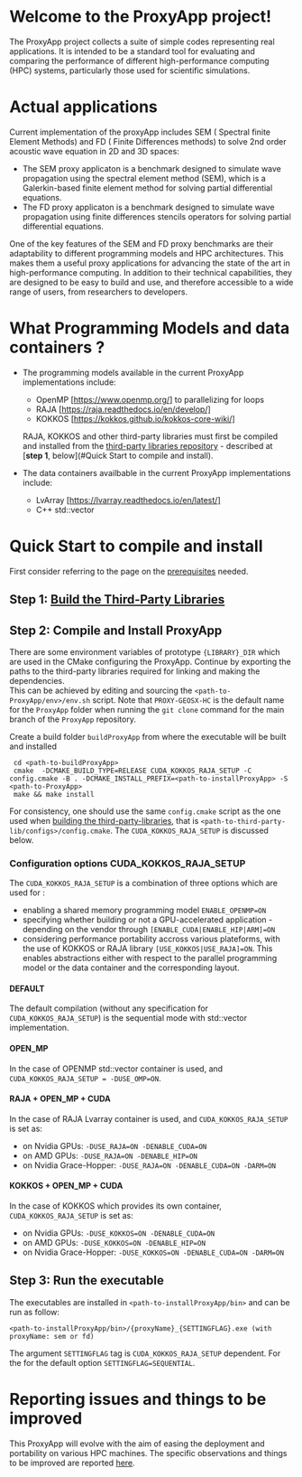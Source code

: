 # Welcome to the  ProxyApp project!

The ProxyApp project  collects a suite of simple codes representing real applications.
It is intended to be a standard tool for evaluating and comparing the performance of different high-performance computing (HPC) systems, particularly those used for scientific simulations.


# Actual applications 

Current implementation of the proxyApp includes SEM ( Spectral finite Element Methods) and FD ( Finite Differences methods) to solve 2nd order acoustic wave equation in 2D and 3D spaces:  
* The SEM proxy applicaton is a benchmark designed to simulate wave propagation using the spectral element method (SEM), which is a Galerkin-based finite element method for solving partial differential equations.  
* The FD proxy applicaton is a benchmark designed to simulate wave propagation using finite differences stencils operators for solving partial differential equations.  

One of the key features of the SEM and FD proxy benchmarks are their adaptability to different programming models and HPC architectures. This makes them a useful proxy applications for advancing the state of the art in high-performance computing. In addition to their technical capabilities, they are designed to be easy to build and use, and therefore accessible to a wide range of users, from researchers to developers.

# What Programming Models and data containers ?

- The programming models available in the current ProxyApp implementations include:  
    * OpenMP [https://www.openmp.org/] to parallelizing for loops  
    * RAJA [https://raja.readthedocs.io/en/develop/]  
    * KOKKOS [https://kokkos.github.io/kokkos-core-wiki/]  
    
    RAJA, KOKKOS and other third-party libraries must first be compiled and installed  from the [third-party libraries repository](https://gitlab.inria.fr/numpex-pc5/wp2-co-design/proxy-geos-hc_tpl) - described at [**step 1**, below](#Quick Start to compile and install).  

- The data containers availbable in the current ProxyApp implementations include:  
    * LvArray [https://lvarray.readthedocs.io/en/latest/]  
    * C++ std::vector  

# Quick Start to compile and install

First consider referring to the page on the [prerequisites](./INSTALL_PREREQUISITES.md) needed.

## Step 1: [Build the Third-Party Libraries](https://gitlab.inria.fr/numpex-pc5/wp2-co-design/proxy-geos-hc_tpl)

## Step 2: Compile and Install ProxyApp

There are some environment variables of prototype `{LIBRARY}_DIR` which are used in the CMake configuring the ProxyApp.  Continue by exporting the paths to the third-party libraries required for linking and making the dependencies.  
This can be achieved by editing and sourcing the `<path-to-ProxyApp/env>/env.sh` script. Note that `PROXY-GEOSX-HC` is the default name for the `ProxyApp` folder when running the `git clone` command for the main branch of the `ProxyApp` repository.  
  
Create a build folder `buildProxyApp` from where the executable will be built and installed  
```
 cd <path-to-buildProxyApp>  
 cmake  -DCMAKE_BUILD_TYPE=RELEASE CUDA_KOKKOS_RAJA_SETUP -C config.cmake -B . -DCMAKE_INSTALL_PREFIX=<path-to-installProxyApp> -S <path-to-ProxyApp>
 make && make install
```

For consistency, one should use the same `config.cmake` script as the one used when [building the third-party-libraries](https://gitlab.inria.fr/numpex-pc5/wp2-co-design/proxy-geos-hc_tpl/), that is `<path-to-third-party-lib/configs>/config.cmake`. The ```CUDA_KOKKOS_RAJA_SETUP``` is discussed below. 
 

### Configuration options CUDA_KOKKOS_RAJA_SETUP

 The ```CUDA_KOKKOS_RAJA_SETUP``` is a combination of three options which are used for :  
- enabling a shared memory programming model `ENABLE_OPENMP=ON`  
- specifying whether building or not a GPU-accelerated application - depending on the vendor through `[ENABLE_CUDA|ENABLE_HIP|ARM]=ON`    
- considering performance portability accross various plateforms, with the use of KOKKOS or RAJA library `[USE_KOKKOS|USE_RAJA]=ON`. 
This enables abstractions either with respect to the parallel programming model or the data container and the corresponding layout.     

#### DEFAULT
The default compilation (without any specification for `CUDA_KOKKOS_RAJA_SETUP`) is the sequential mode with std::vector implementation. 

#### OPEN_MP
In the case of OPENMP std::vector container is used, and  `CUDA_KOKKOS_RAJA_SETUP = -DUSE_OMP=ON`.

#### RAJA + OPEN_MP + CUDA
In the case of RAJA Lvarray container is used, and `CUDA_KOKKOS_RAJA_SETUP` is set as:  
* on Nvidia GPUs: `-DUSE_RAJA=ON -DENABLE_CUDA=ON`  
* on AMD GPUs: `-DUSE_RAJA=ON -DENABLE_HIP=ON`   
* on Nvidia Grace-Hopper: `-DUSE_RAJA=ON -DENABLE_CUDA=ON -DARM=ON`  

#### KOKKOS + OPEN_MP + CUDA
In the case of KOKKOS which provides its own container, `CUDA_KOKKOS_RAJA_SETUP` is set as:  
* on Nvidia GPUs: `-DUSE_KOKKOS=ON -DENABLE_CUDA=ON`   
* on AMD GPUs: `-DUSE_KOKKOS=ON -DENABLE_HIP=ON`   
* on Nvidia Grace-Hopper: `-DUSE_KOKKOS=ON -DENABLE_CUDA=ON -DARM=ON`  

## Step 3: Run the executable 
The executables are installed in `<path-to-installProxyApp/bin>` and can be run as follow:   
```
<path-to-installProxyApp/bin>/{proxyName}_{SETTINGFLAG}.exe (with proxyName: sem or fd)
```
The argument `SETTINGFLAG` tag is  `CUDA_KOKKOS_RAJA_SETUP` dependent. For the for the default option `SETTINGFLAG=SEQUENTIAL`. 

# Reporting issues and things to be improved 
This ProxyApp will evolve with the aim of easing the deployment and portability on various HPC machines. The specific observations and things to be improved are reported [here](./NOTES_ISSUES.md).